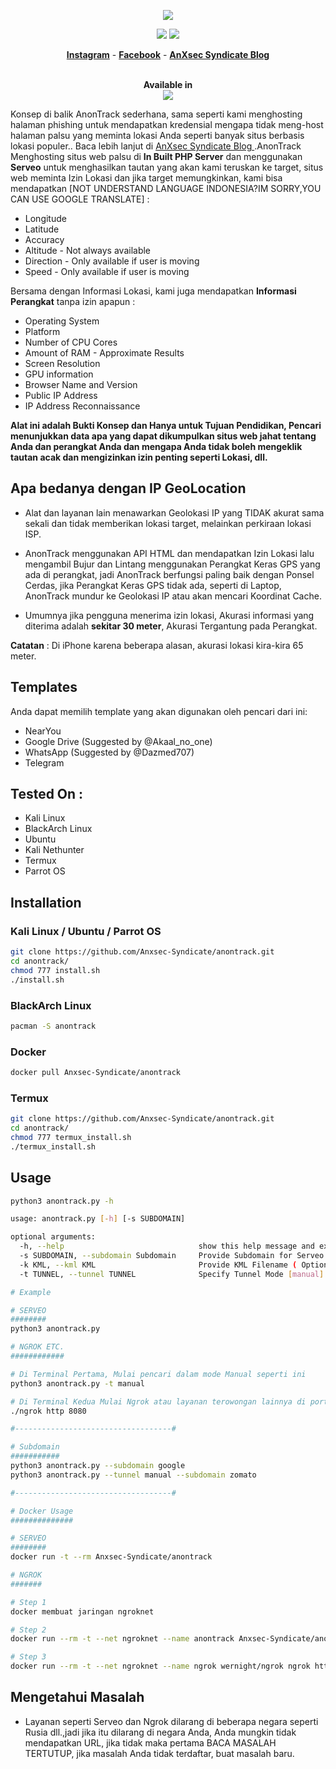 <p align="center"><img src="https://c.top4top.io/p_1788a90au0.jpg"></p>

<p align="center">
<img src="https://img.shields.io/badge/Python-3-brightgreen.svg?style=plastic">
<img src="https://img.shields.io/badge/Docker-✔-blue.svg?style=plastic">
</p>

<p align="center">
  <a href="https://www.instagram.com/anxsecsyndicate/"><b>Instagram</b></a>
  <span> - </span>
  <a href="https://m.facebook.com/anxsecsyndicate/"><b>Facebook</b></a>
  <span> - </span>
  <a href="https://anxsec-syndicate.blogspot.com/?m=1"><b>AnXsec Syndicate Blog</b></a>
</p>

<p align="center">
  <br>
  <b>Available in</b>
  <br>
  <img src="https://i.imgur.com/1wJVDV5.png">
</p>

Konsep di balik AnonTrack sederhana, sama seperti kami menghosting halaman phishing untuk mendapatkan kredensial mengapa tidak meng-host halaman palsu yang meminta lokasi Anda seperti banyak situs berbasis lokasi populer.. Baca lebih lanjut di <a href="https://anxsec-syndicate.blogspot.com/?m=1"> AnXsec Syndicate Blog </a>.AnonTrack Menghosting situs web palsu di **In Built PHP Server** dan menggunakan **Serveo** untuk menghasilkan tautan yang akan kami teruskan ke target, situs web meminta Izin Lokasi dan jika target memungkinkan, kami bisa mendapatkan [NOT UNDERSTAND LANGUAGE INDONESIA?IM SORRY,YOU CAN USE GOOGLE TRANSLATE] :

* Longitude
* Latitude
* Accuracy
* Altitude - Not always available
* Direction - Only available if user is moving
* Speed - Only available if user is moving

Bersama dengan Informasi Lokasi, kami juga mendapatkan **Informasi Perangkat** tanpa izin apapun :

* Operating System
* Platform
* Number of CPU Cores
* Amount of RAM - Approximate Results
* Screen Resolution
* GPU information
* Browser Name and Version
* Public IP Address
* IP Address Reconnaissance

**Alat ini adalah Bukti Konsep dan Hanya untuk Tujuan Pendidikan, Pencari menunjukkan data apa yang dapat dikumpulkan situs web jahat tentang Anda dan perangkat Anda dan mengapa Anda tidak boleh mengeklik tautan acak dan mengizinkan izin penting seperti Lokasi, dll.**

## Apa bedanya dengan IP GeoLocation

* Alat dan layanan lain menawarkan Geolokasi IP yang TIDAK akurat sama sekali dan tidak memberikan lokasi target, melainkan perkiraan lokasi ISP.

* AnonTrack menggunakan API HTML dan mendapatkan Izin Lokasi lalu mengambil Bujur dan Lintang menggunakan Perangkat Keras GPS yang ada di perangkat, jadi AnonTrack berfungsi paling baik dengan Ponsel Cerdas, jika Perangkat Keras GPS tidak ada, seperti di Laptop, AnonTrack mundur ke Geolokasi IP atau akan mencari Koordinat Cache.

* Umumnya jika pengguna menerima izin lokasi, Akurasi informasi yang diterima adalah **sekitar 30 meter**, Akurasi Tergantung pada Perangkat.

**Catatan** : Di iPhone karena beberapa alasan, akurasi lokasi kira-kira 65 meter.

## Templates

Anda dapat memilih template yang akan digunakan oleh pencari dari ini:

* NearYou
* Google Drive (Suggested by @Akaal_no_one)
* WhatsApp (Suggested by @Dazmed707)
* Telegram

## Tested On :

* Kali Linux
* BlackArch Linux
* Ubuntu
* Kali Nethunter
* Termux
* Parrot OS

## Installation

### Kali Linux / Ubuntu / Parrot OS

```bash
git clone https://github.com/Anxsec-Syndicate/anontrack.git
cd anontrack/
chmod 777 install.sh
./install.sh
```

### BlackArch Linux

```bash
pacman -S anontrack
```

### Docker

```bash
docker pull Anxsec-Syndicate/anontrack
```

### Termux

```bash
git clone https://github.com/Anxsec-Syndicate/anontrack.git
cd anontrack/
chmod 777 termux_install.sh
./termux_install.sh
```

## Usage

```bash
python3 anontrack.py -h

usage: anontrack.py [-h] [-s SUBDOMAIN]

optional arguments:
  -h, --help                              show this help message and exit
  -s SUBDOMAIN, --subdomain Subdomain 	  Provide Subdomain for Serveo URL ( Optional )
  -k KML, --kml KML                       Provide KML Filename ( Optional )
  -t TUNNEL, --tunnel TUNNEL              Specify Tunnel Mode [manual]

# Example

# SERVEO 
########
python3 anontrack.py

# NGROK ETC.
############

# Di Terminal Pertama, Mulai pencari dalam mode Manual seperti ini
python3 anontrack.py -t manual

# Di Terminal Kedua Mulai Ngrok atau layanan terowongan lainnya di port 8080
./ngrok http 8080

#-----------------------------------#

# Subdomain
########### 
python3 anontrack.py --subdomain google
python3 anontrack.py --tunnel manual --subdomain zomato

#-----------------------------------#

# Docker Usage
##############

# SERVEO
########
docker run -t --rm Anxsec-Syndicate/anontrack

# NGROK
#######

# Step 1
docker membuat jaringan ngroknet

# Step 2
docker run --rm -t --net ngroknet --name anontrack Anxsec-Syndicate/anontrack python3 anontrack.py -t manual

# Step 3
docker run --rm -t --net ngroknet --name ngrok wernight/ngrok ngrok http anontrack:8080
```

## Mengetahui Masalah

* Layanan seperti Serveo dan Ngrok dilarang di beberapa negara seperti Rusia dll.,jadi jika itu dilarang di negara Anda, Anda mungkin tidak mendapatkan URL, jika tidak maka pertama BACA MASALAH TERTUTUP, jika masalah Anda tidak terdaftar, buat masalah baru.


